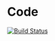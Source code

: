 # Code

[![Build Status](https://travis-ci.org/timm/lean.svg?branch=master)](https://travis-ci.org/timm/lean)
